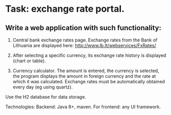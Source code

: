 # Task: exchange rate portal.

## Write a web application with such functionality:

1. Central bank exchange rates page. Exchange rates from the Bank of Lithuania are displayed here: http://www.lb.lt/webservices/FxRates/

2. After selecting a specific currency, its exchange rate history is displayed (chart or table).

3. Currency calculator. The amount is entered, the currency is selected, the program displays the amount in foreign currency and the rate at which it was calculated. Exchange rates must be automatically obtained every day (eg using quartz).

Use the H2 database for data storage.

Technologies: Backend: Java 8+, maven. For frontend: any UI framework.
